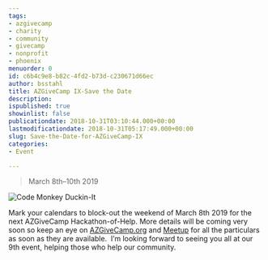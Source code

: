 ```yaml
---
tags:
- azgivecamp
- charity
- community
- givecamp
- nonprofit
- phoenix
menuorder: 0
id: c6b4c9e8-b82c-4fd2-b73d-c230671d66ec
author: bsstahl
title: AZGiveCamp IX-Save the Date
description: 
ispublished: true
showinlist: false
publicationdate: 2018-10-31T03:10:44.000+00:00
lastmodificationdate: 2018-10-31T05:17:49.000+00:00
slug: Save-the-Date-for-AZGiveCamp-IX
categories:
- Event

---
```

> March 8th–10th 2019

![Code Monkey Duckin-It]({PathToRoot}/Images/Code%20Monkey%203%20Duckin%20it%20(1)_1.png)

Mark your calendars to block-out the weekend of March 8th 2019 for the next AZGiveCamp Hackathon-of-Help. More details will be coming very soon so keep an eye on [AZGiveCamp.org](http://azgivecamp.org/) and [Meetup](http://meetup.com/azgivecamp) for all the particulars as soon as they are available.  I’m looking forward to seeing you all at our 9th event, helping those who help our community.